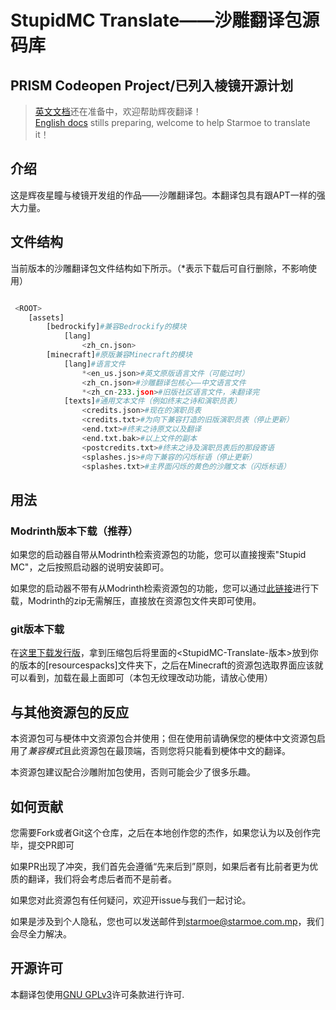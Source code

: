 # StupidMC Translate——沙雕翻译包源码库

## PRISM Codeopen Project/已列入棱镜开源计划

>[英文文档](README_EN.MD)还在准备中，欢迎帮助辉夜翻译！  
>[English docs](README_EN.MD) stills preparing, welcome to help Starmoe to translate it！

## 介绍

这是辉夜星瞳与棱镜开发组的作品——沙雕翻译包。本翻译包具有跟APT一样的强大力量。

## 文件结构

当前版本的沙雕翻译包文件结构如下所示。（*表示下载后可自行删除，不影响使用）

```Python

 <ROOT>
    [assets]
        [bedrockify]#兼容Bedrockify的模块
            [lang]
                <zh_cn.json>
        [minecraft]#原版兼容Minecraft的模块
            [lang]#语言文件
                *<en_us.json>#英文原版语言文件（可能过时）
                <zh_cn.json>#沙雕翻译包核心——中文语言文件
                *<zh_cn-233.json>#旧版社区语言文件，未翻译完
            [texts]#通用文本文件（例如终末之诗和演职员表）
                <credits.json>#现在的演职员表
                <credits.txt>#为向下兼容打造的旧版演职员表（停止更新）
                <end.txt>#终末之诗原文以及翻译
                <end.txt.bak>#以上文件的副本
                <postcredits.txt>#终末之诗及演职员表后的那段寄语
                <splashes.js>#向下兼容的闪烁标语（停止更新）
                <splashes.txt>#主界面闪烁的黄色的沙雕文本（闪烁标语）


```

## 用法

### Modrinth版本下载（推荐）

如果您的启动器自带从Modrinth检索资源包的功能，您可以直接搜索"Stupid MC"，之后按照启动器的说明安装即可。

如果您的启动器不带有从Modrinth检索资源包的功能，您可以通过[此链接](https://modrinth.com/resourcepack/stupid-mc-translate-chn)进行下载，Modrinth的zip无需解压，直接放在资源包文件夹即可使用。

### git版本下载

在[这里下载发行版](https://github.com/EastCation/StupidMC-Translate/releases)，拿到压缩包后将里面的<StupidMC-Translate-版本>放到你的版本的[resourcespacks]文件夹下，之后在Minecraft的资源包选取界面应该就可以看到，加载在最上面即可（本包无纹理改动功能，请放心使用）

## 与其他资源包的反应

本资源包可与梗体中文资源包合并使用；但在使用前请确保您的梗体中文资源包启用了*兼容模式*且此资源包在最顶端，否则您将只能看到梗体中文的翻译。

本资源包建议配合沙雕附加包使用，否则可能会少了很多乐趣。

## 如何贡献

您需要Fork或者Git这个仓库，之后在本地创作您的杰作，如果您认为以及创作完毕，提交PR即可

如果PR出现了冲突，我们首先会遵循“先来后到”原则，如果后者有比前者更为优质的翻译，我们将会考虑后者而不是前者。

如果您对此资源包有任何疑问，欢迎开issue与我们一起讨论。

如果是涉及到个人隐私，您也可以发送邮件到[starmoe@starmoe.com.mp](mailto:starmoe@starmoe.com.mp)，我们会尽全力解决。

## 开源许可

本翻译包使用[GNU GPLv3](LICENSE)许可条款进行许可.
